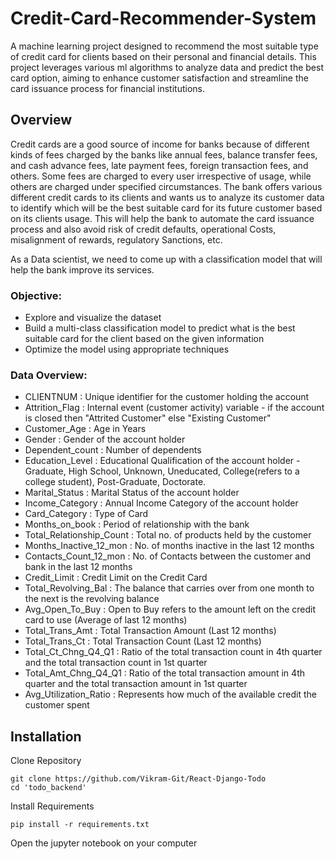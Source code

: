 # Credit-Card-Recommender-System

A machine learning project designed to recommend the most suitable type of credit card for clients based on their personal and financial details. This project leverages various ml algorithms to analyze data and predict the best card option, aiming to enhance customer satisfaction and streamline the card issuance process for financial institutions.

## Overview

Credit cards are a good source of income for banks because of different kinds of fees charged by the banks like annual fees, balance transfer fees, and cash advance fees, late payment fees, foreign transaction fees, and others. Some fees are charged to every user irrespective of usage, while others are charged under specified circumstances.
The bank offers various different credit cards to its clients and wants us to analyze its customer data to identify which will be the best suitable card for its future customer based on its clients usage. This will help the bank to automate the card issuance process and also avoid risk of credit defaults, operational Costs, misalignment of rewards, regulatory Sanctions, etc.

As a Data scientist, we need to come up with a classification model that will help the bank improve its services.

### Objective:
- Explore and visualize the dataset
- Build a multi-class classification model to predict what is the best suitable card for the client based on the given information
- Optimize the model using appropriate techniques

### Data Overview: 

- CLIENTNUM : Unique identifier for the customer holding the account
- Attrition_Flag : Internal event (customer activity) variable - if the account is closed then "Attrited Customer" else "Existing Customer"
- Customer_Age : Age in Years
- Gender : Gender of the account holder
- Dependent_count : Number of dependents
- Education_Level : Educational Qualification of the account holder - Graduate, High School, Unknown, Uneducated, College(refers to a college student), Post-Graduate, Doctorate.
- Marital_Status : Marital Status of the account holder
- Income_Category : Annual Income Category of the account holder
- Card_Category : Type of Card
- Months_on_book : Period of relationship with the bank
- Total_Relationship_Count : Total no. of products held by the customer
- Months_Inactive_12_mon : No. of months inactive in the last 12 months
- Contacts_Count_12_mon : No. of Contacts between the customer and bank in the last 12 months
- Credit_Limit : Credit Limit on the Credit Card
- Total_Revolving_Bal : The balance that carries over from one month to the next is the revolving balance
- Avg_Open_To_Buy : Open to Buy refers to the amount left on the credit card to use (Average of last 12 months)
- Total_Trans_Amt : Total Transaction Amount (Last 12 months)
- Total_Trans_Ct : Total Transaction Count (Last 12 months)
- Total_Ct_Chng_Q4_Q1 : Ratio of the total transaction count in 4th quarter and the total transaction count in 1st quarter
- Total_Amt_Chng_Q4_Q1 : Ratio of the total transaction amount in 4th quarter and the total transaction amount in 1st quarter
- Avg_Utilization_Ratio : Represents how much of the available credit the customer spent

## Installation

Clone Repository
```
git clone https://github.com/Vikram-Git/React-Django-Todo
cd 'todo_backend'
```
Install Requirements
```
pip install -r requirements.txt
```
Open the jupyter notebook on your computer 
